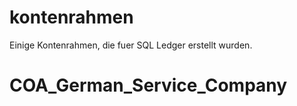 # kontenrahmen
Einige Kontenrahmen, die fuer SQL Ledger erstellt wurden.
# COA_German_Service_Company
